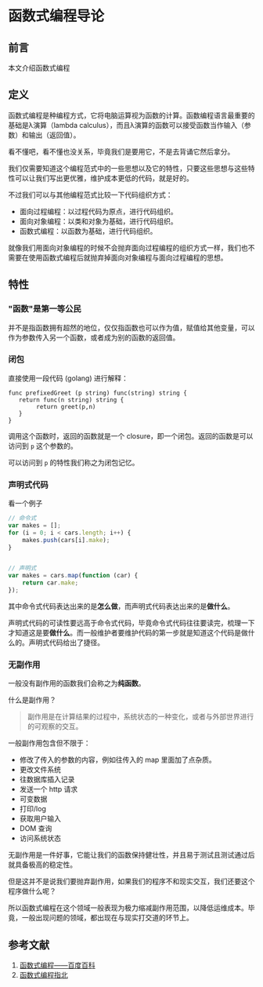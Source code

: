 # 函数式编程导论

## 前言

本文介绍函数式编程

## 定义

函数式编程是种编程方式，它将电脑运算视为函数的计算。函数编程语言最重要的基础是λ演算（lambda calculus），而且λ演算的函数可以接受函数当作输入（参数）和输出（返回值）。

看不懂吧，看不懂也没关系，毕竟我们是要用它，不是去背诵它然后拿分。

我们仅需要知道这个编程范式中的一些思想以及它的特性，只要这些思想与这些特性可以让我们写出更优雅，维护成本更低的代码，就是好的。

不过我们可以与其他编程范式比较一下代码组织方式：

- 面向过程编程：以过程代码为原点，进行代码组织。
- 面向对象编程：以类和对象为基础，进行代码组织。
- 函数式编程：以函数为基础，进行代码组织。

就像我们用面向对象编程的时候不会抛弃面向过程编程的组织方式一样，我们也不需要在使用函数式编程后就抛弃掉面向对象编程与面向过程编程的思想。

## 特性

### "函数"是第一等公民

并不是指函数拥有超然的地位，仅仅指函数也可以作为值，赋值给其他变量，可以作为参数传入另一个函数，或者成为别的函数的返回值。

### 闭包

直接使用一段代码 (golang) 进行解释：

```golang
func prefixedGreet (p string) func(string) string {
   return func(n string) string {
        return greet(p,n)
   }
} 
```

调用这个函数时，返回的函数就是一个 closure，即一个闭包。返回的函数是可以访问到 `p` 这个参数的。

可以访问到 `p` 的特性我们称之为闭包记忆。

### 声明式代码

看一个例子

```javascript
// 命令式
var makes = [];
for (i = 0; i < cars.length; i++) {
    makes.push(cars[i].make);
}


// 声明式
var makes = cars.map(function (car) {
    return car.make;
});
```

其中命令式代码表达出来的是**怎么做**，而声明式代码表达出来的是**做什么**。

声明式代码的可读性要远高于命令式代码，毕竟命令式代码往往要读完，梳理一下才知道这是要**做什么**。而一般维护者要维护代码的第一步就是知道这个代码是做什么的。声明式代码给出了捷径。

### 无副作用

一般没有副作用的函数我们会称之为**纯函数**。

什么是副作用？

> 副作用是在计算结果的过程中，系统状态的一种变化，或者与外部世界进行的可观察的交互。

一般副作用包含但不限于：

- 修改了传入的参数的内容，例如往传入的 map 里面加了点杂质。
- 更改文件系统
- 往数据库插入记录
- 发送一个 http 请求
- 可变数据
- 打印/log
- 获取用户输入
- DOM 查询
- 访问系统状态

无副作用是一件好事，它能让我们的函数保持健壮性，并且易于测试且测试通过后就具备极高的稳定性。

但是这并不是说我们要抛弃副作用，如果我们的程序不和现实交互，我们还要这个程序做什么呢？

所以函数式编程在这个领域一般表现为极力缩减副作用范围，以降低运维成本。毕竟，一般出现问题的领域，都出现在与现实打交道的环节上。

## 参考文献

1. [函数式编程——百度百科](https://baike.baidu.com/item/%E5%87%BD%E6%95%B0%E5%BC%8F%E7%BC%96%E7%A8%8B/4035031?fr=aladdin)
2. [函数式编程指北](https://llh911001.gitbooks.io/mostly-adequate-guide-chinese/content/)